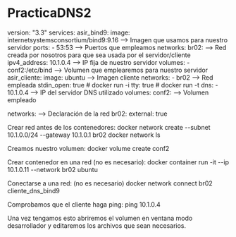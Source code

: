 # PracticaDNS2

version: "3.3"
services:
 asir_bind9:
   image: internetsystemsconsortium/bind9:9.16 --> Imagen que usamos para nuestro servidor
   ports:
     - 53:53 --> Puertos que empleamos
   networks:
      br02: --> Red creada por nosotros para que sea usada por el servidor/cliente
        ipv4_address: 10.1.0.4 --> IP fija de nuestro servidor
   volumes:
     - conf2:/etc/bind --> Volumen que emplearemos para nuestro servidor
 asir_cliente:
   image: ubuntu --> Imagen cliente
   networks:
     - br02 --> Red empleada
   stdin_open: true  # docker run -i
   tty: true         # docker run -t
   dns:
     - 10.1.0.4 --> IP del servidor DNS utilizado
volumes:
 conf2: --> Volumen empleado

networks: --> Declaración de la red 
  br02:
    external: true 
    
Crear red antes de los contenedores:
docker network create --subnet 10.1.0.0/24 --gateway 10.1.0.1 br02
docker network ls

Creamos nuestro volumen:
docker volume create conf2

Crear contenedor en una red (no es necesario): 
docker container run -it --ip 10.1.0.11 --network br02 ubuntu

Conectarse a una red: (no es necesario)
docker network connect br02 cliente_dns_bind9

Comprobamos que el cliente haga ping:
ping 10.1.0.4

Una vez tengamos esto abriremos el volumen en ventana modo desarrollador y editaremos los archivos que sean necesarios.
